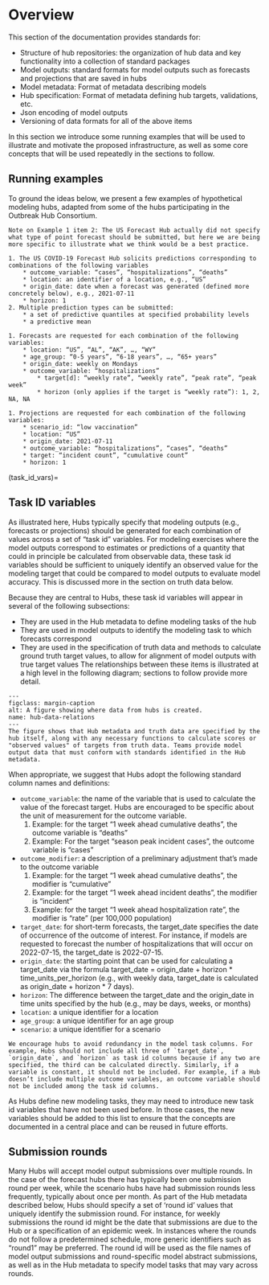 # Overview

This section of the documentation provides standards for:

* Structure of hub repositories: the organization of hub data and key functionality into a collection of standard packages
* Model outputs: standard formats for model outputs such as forecasts and projections that are saved in hubs
* Model metadata: Format of metadata describing models
* Hub specification: Format of metadata defining hub targets, validations, etc.
* Json encoding of model outputs
* Versioning of data formats for all of the above items


In this section we introduce some running examples that will be used to illustrate and motivate the proposed infrastructure, as well as some core concepts that will be used repeatedly in the sections to follow.

## Running examples
To ground the ideas below, we present a few examples of hypothetical modeling hubs, adapted from some of the hubs participating in the Outbreak Hub Consortium.


```{margin}
Note on Example 1 item 2: The US Forecast Hub actually did not specify what type of point forecast should be submitted, but here we are being more specific to illustrate what we think would be a best practice.
```

```{admonition} Example 1: COVID-19 forecasts, adapted from the [US COVID-19 Forecast Hub](https://covid19forecasthub.org/)
1. The US COVID-19 Forecast Hub solicits predictions corresponding to combinations of the following variables
    * outcome_variable: “cases”, “hospitalizations”, “deaths”
    * location: an identifier of a location, e.g., “US”
    * origin_date: date when a forecast was generated (defined more concretely below), e.g., 2021-07-11
    * horizon: 1
2. Multiple prediction types can be submitted:
    * a set of predictive quantiles at specified probability levels
    * a predictive mean
```



```{admonition} Example 2: A hypothetical forecasting exercise for influenza hospitalization rates per 100,000 population by age group at the state level in the US, with short-term incidence and “seasonal” targets.
1. Forecasts are requested for each combination of the following variables:
    * location: “US”, “AL”, “AK”, …, “WY”
    * age_group: “0-5 years”, “6-18 years”, …, “65+ years”
    * origin_date: weekly on Mondays
    * outcome_variable: “hospitalizations”
        * target[d]: “weekly rate”, “weekly rate”, “peak rate”, “peak week”
        * horizon (only applies if the target is “weekly rate”): 1, 2, NA, NA
```

```{admonition} Example 3: [US COVID-19 Scenario Modeling Hub](https://covid19scenariomodelinghub.org/)
1. Projections are requested for each combination of the following variables:
    * scenario_id: “low vaccination”
    * location: “US”
    * origin_date: 2021-07-11
    * outcome_variable: “hospitalizations”, “cases”, “deaths”
    * target: “incident count”, “cumulative count”
    * horizon: 1
```

(task_id_vars)=
## Task ID variables
As illustrated here, Hubs typically specify that modeling outputs (e.g., forecasts or projections) should be generated for each combination of values across a set of “task id” variables. For modeling exercises where the model outputs correspond to estimates or predictions of a quantity that could in principle be calculated from observable data, these task id variables should be sufficient to uniquely identify an observed value for the modeling target that could be compared to model outputs to evaluate model accuracy. This is discussed more in the section on truth data below.


Because they are central to Hubs, these task id variables will appear in several of the following subsections:
* They are used in the Hub metadata to define modeling tasks of the hub
* They are used in model outputs to identify the modeling task to which forecasts correspond
* They are used in the specification of truth data and methods to calculate ground truth target values, to allow for alignment of model outputs with true target values
The relationships between these items is illustrated at a high level in the following diagram; sections to follow provide more detail.

```{figure} img/hub-data-relations.jpeg
---
figclass: margin-caption
alt: A figure showing where data from hubs is created.
name: hub-data-relations
---
The figure shows that Hub metadata and truth data are specified by the hub itself, along with any necessary functions to calculate scores or "observed values" of targets from truth data. Teams provide model output data that must conform with standards identified in the Hub metadata. 
```

When appropriate, we suggest that Hubs adopt the following standard column names and definitions:

* `outcome_variable`: the name of the variable that is used to calculate the value of the forecast target. Hubs are encouraged to be specific about the unit of measurement for the outcome variable.
   1. Example: for the target “1 week ahead cumulative deaths”, the outcome variable is “deaths”
   2. Example: For the target “season peak incident cases”, the outcome variable is “cases”
* `outcome_modifier`: a description of a preliminary adjustment that’s made to the outcome variable
   1. Example: for the target “1 week ahead cumulative deaths”, the modifier is “cumulative”
   2. Example: for the target “1 week ahead incident deaths”, the modifier is “incident”
   3. Example: for the target “1 week ahead hospitalization rate”, the modifier is “rate” (per 100,000 population)
* `target_date`: for short-term forecasts, the target_date specifies the date of occurrence of the outcome of interest. For instance, if models are requested to forecast the number of hospitalizations that will occur on 2022-07-15, the target_date is 2022-07-15.
* `origin_date`: the starting point that can be used for calculating a target_date via the formula target_date = origin_date + horizon * time_units_per_horizon (e.g., with weekly data, target_date is calculated as origin_date + horizon * 7 days).
* `horizon`: The difference between the target_date and the origin_date in time units specified by the hub (e.g., may be days, weeks, or months)
* `location`: a unique identifier for a location
* `age_group`: a unique identifier for an age group
* `scenario`: a unique identifier for a scenario


```{note}
We encourage hubs to avoid redundancy in the model task columns. For example, Hubs should not include all three of `target_date`, `origin_date`, and `horizon` as task id columns because if any two are specified, the third can be calculated directly. Similarly, if a variable is constant, it should not be included. For example, if a Hub doesn’t include multiple outcome variables, an outcome variable should not be included among the task id columns.
```

As Hubs define new modeling tasks, they may need to introduce new task id variables that have not been used before. In those cases, the new variables should be added to this list to ensure that the concepts are documented in a central place and can be reused in future efforts.


## Submission rounds
Many Hubs will accept model output submissions over multiple rounds. In the case of the forecast hubs there has typically been one submission round per week, while the scenario hubs have had submission rounds less frequently, typically about once per month. As part of the Hub metadata described below, Hubs should specify a set of ‘round id’ values that uniquely identify the submission round. For instance, for weekly submissions the round id might be the date that submissions are due to the Hub or a specification of an epidemic week. In instances where the rounds do not follow a predetermined schedule, more generic identifiers such as “round1” may be preferred. The round id will be used as the file names of model output submissions and round-specific model abstract submissions, as well as in the Hub metadata to specify model tasks that may vary across rounds.
